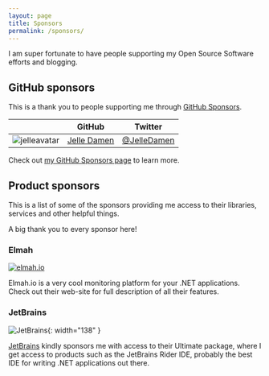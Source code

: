 ```yaml
---
layout: page
title: Sponsors
permalink: /sponsors/
---
```


I am super fortunate to have people supporting my Open Source Software efforts and blogging.

## GitHub sponsors
This is a thank you to people supporting me through [GitHub Sponsors](https://github.com/sponsors/Cheesebaron). 

|         | GitHub  | Twitter |
|---------|---------|---------|
|![jelleavatar](https://avatars1.githubusercontent.com/u/3215626?s=200&u=2c9f78336d0cc17d3064b4d0e62cb120441ca8e5&v=4)| [Jelle Damen](https://github.com/JelleDamen) | [@JelleDamen](https://twitter.com/JelleDamen) |


Check out [my GitHub Sponsors page](https://github.com/sponsors/Cheesebaron) to learn more.

## Product sponsors
This is a list of some of the sponsors providing me access to their libraries, services and other helpful things.

A big thank you to every sponsor here!

### Elmah
[![elmah.io](https://elmah.io/images/elmahio.png)](https://elmah.io)

Elmah.io is a very cool monitoring platform for your .NET applications. Check out their web-site for full description of all their features.

### JetBrains
![JetBrains](https://www.jetbrains.com/company/brand/img/jetbrains_logo.png){: width="138" }

[JetBrains](https://www.jetbrains.com/) kindly sponsors me with access to their Ultimate package, where I get access to products such as the JetBrains Rider IDE, probably the best IDE for writing .NET applications out there.